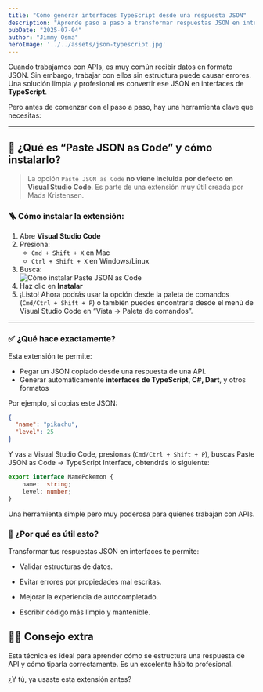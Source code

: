 ```yaml
---
title: "Cómo generar interfaces TypeScript desde una respuesta JSON"
description: "Aprende paso a paso a transformar respuestas JSON en interfaces limpias de TypeScript usando Visual Studio Code."
pubDate: "2025-07-04"
author: "Jimmy Osma"
heroImage: '../../assets/json-typescript.jpg'
---
```


Cuando trabajamos con APIs, es muy común recibir datos en formato JSON. Sin embargo, trabajar con ellos sin estructura puede causar errores. Una solución limpia y profesional es convertir ese JSON en interfaces de **TypeScript**.

Pero antes de comenzar con el paso a paso, hay una herramienta clave que necesitas:

---

## 🔧 ¿Qué es “Paste JSON as Code” y cómo instalarlo?

> La opción `Paste JSON as Code` **no viene incluida por defecto en Visual Studio Code**. Es parte de una extensión muy útil creada por Mads Kristensen.

### 🪜 Cómo instalar la extensión:

1. Abre **Visual Studio Code**
2. Presiona:
   - `Cmd + Shift + X` en Mac  
   - `Ctrl + Shift + X` en Windows/Linux
3. Busca:  
![Cómo instalar Paste JSON as Code](/images/pastejsonascode.png)
4. Haz clic en **Instalar**
5. ¡Listo! Ahora podrás usar la opción desde la paleta de comandos (`Cmd/Ctrl + Shift + P`) o también puedes encontrarla desde el menú de Visual Studio Code en “Vista → Paleta de comandos”.
---

### ✅ ¿Qué hace exactamente?

Esta extensión te permite:

- Pegar un JSON copiado desde una respuesta de una API.
- Generar automáticamente **interfaces de TypeScript, C#, Dart**, y otros formatos

Por ejemplo, si copias este JSON:

```json
{
  "name": "pikachu",
  "level": 25
}

```
Y vas a Visual Studio Code, presionas (`Cmd/Ctrl + Shift + P`), buscas Paste JSON as Code → TypeScript Interface, obtendrás lo siguiente:

```ts
export interface NamePokemon {
    name:  string;
    level: number;
}
```
Una herramienta simple pero muy poderosa para quienes trabajan con APIs.

### 🎯 ¿Por qué es útil esto?
Transformar tus respuestas JSON en interfaces te permite:

- Validar estructuras de datos.

- Evitar errores por propiedades mal escritas.

- Mejorar la experiencia de autocompletado.

- Escribir código más limpio y mantenible.

## 🧑‍💻 Consejo extra
Esta técnica es ideal para aprender cómo se estructura una respuesta de API y cómo tiparla correctamente. Es un excelente hábito profesional.

¿Y tú, ya usaste esta extensión antes?
